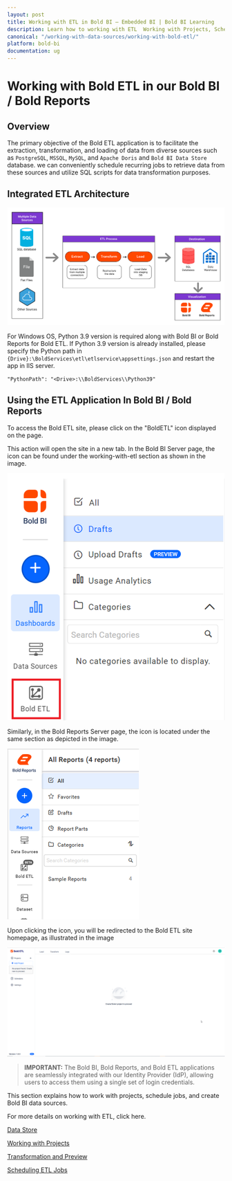 ```yaml
---
layout: post
title: Working with ETL in Bold BI – Embedded BI | Bold BI Learning
description: Learn how to working with ETL  Working with Projects, Scheduling ETL Jobs and Working with Connectors in Bold BI deployed in your server.
canonical: "/working-with-data-sources/working-with-bold-etl/"
platform: bold-bi
documentation: ug
---
```


# Working with Bold ETL in our Bold BI / Bold Reports

## Overview

The primary objective of the Bold ETL application is to facilitate the extraction, transformation, and loading of data from diverse sources such as ``PostgreSQL``, ``MSSQL``, ``MySQL``, and ``Apache Doris`` and ``Bold BI Data Store`` database. we can conveniently schedule recurring jobs to retrieve data from these sources and utilize SQL scripts for data transformation purposes.

## Integrated ETL Architecture
![Source](/static/assets/working-with-etl/images/archietecture.png)


For Windows OS, Python 3.9 version is required along with Bold BI or Bold Reports  for Bold ETL. If Python 3.9 version is already installed, please specify the Python path in ``{Drive}:\BoldServices\etl\etlservice\appsettings.json`` and restart the app in IIS server.

```  
"PythonPath": "<Drive>:\\BoldServices\\Python39" 
```


## Using the ETL Application In Bold BI / Bold Reports

To access the Bold ETL site, please click on the "BoldETL" icon displayed on the page. 

This action will open the site in a new tab. In the Bold BI Server page, the icon can be found under the working-with-etl section as shown in the image.

![Source](/static/assets/working-with-etl/images/etl_boldetl.png)

Similarly, in the Bold Reports Server page, the icon is located under the same section as depicted in the image.

![Source](/static/assets/working-with-etl/images/etl_reports.png)

Upon clicking the icon, you will be redirected to the Bold ETL site homepage, as illustrated in the image

![Source](/static/assets/working-with-etl/images/etl_homepage.png)


> **IMPORTANT:** The Bold BI, Bold Reports, and Bold ETL applications are seamlessly integrated with our Identity Provider (IdP), allowing users to access them using a single set of login credentials.


This section explains how to work with projects, schedule jobs, and create Bold BI data sources.

For more details on working with ETL, click here.


[Data Store](/working-with-data-sources/working-with-bold-etl/data-store/)

[Working with Projects](/working-with-data-sources/working-with-bold-etl/working-with-projects/)

[Transformation and Preview](/working-with-data-sources/working-with-bold-etl/transformation-preview/)

[Scheduling ETL Jobs](/working-with-data-sources/working-with-bold-etl/schedule/)
